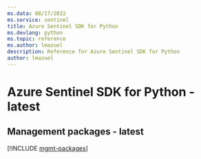 ```yaml
---
ms.data: 08/17/2022
ms.service: sentinel
title: Azure Sentinel SDK for Python
ms.devlang: python
ms.topic: reference
ms.author: lmazuel
description: Reference for Azure Sentinel SDK for Python
author: lmazuel
---
```

# Azure Sentinel SDK for Python - latest

## Management packages - latest
[!INCLUDE [mgmt-packages](sentinel-mgmt-index.md)]